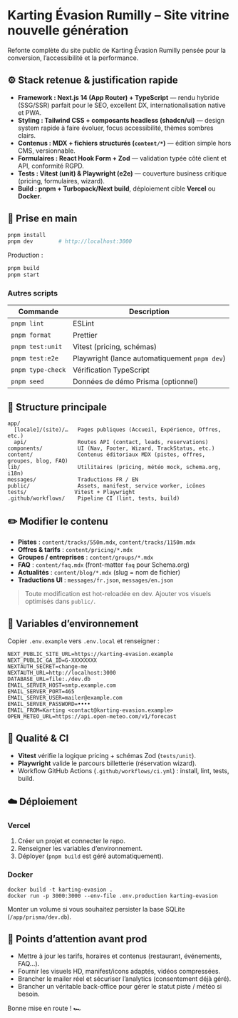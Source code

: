 # Karting Évasion Rumilly – Site vitrine nouvelle génération

Refonte complète du site public de Karting Évasion Rumilly pensée pour la conversion, l’accessibilité et la performance.

## ⚙️ Stack retenue & justification rapide
- **Framework : Next.js 14 (App Router) + TypeScript** — rendu hybride (SSG/SSR) parfait pour le SEO, excellent DX, internationalisation native et PWA.
- **Styling : Tailwind CSS + composants headless (shadcn/ui)** — design system rapide à faire évoluer, focus accessibilité, thèmes sombres clairs.
- **Contenus : MDX + fichiers structurés (`content/*`)** — édition simple hors CMS, versionnable.
- **Formulaires : React Hook Form + Zod** — validation typée côté client et API, conformité RGPD.
- **Tests : Vitest (unit) & Playwright (e2e)** — couverture business critique (pricing, formulaires, wizard).
- **Build : pnpm + Turbopack/Next build**, déploiement cible **Vercel** ou **Docker**.

## 🚀 Prise en main
```bash
pnpm install
pnpm dev        # http://localhost:3000
```

Production :
```bash
pnpm build
pnpm start
```

### Autres scripts
| Commande | Description |
| --- | --- |
| `pnpm lint` | ESLint |
| `pnpm format` | Prettier |
| `pnpm test:unit` | Vitest (pricing, schémas) |
| `pnpm test:e2e` | Playwright (lance automatiquement `pnpm dev`) |
| `pnpm type-check` | Vérification TypeScript |
| `pnpm seed` | Données de démo Prisma (optionnel) |

## 📁 Structure principale
```
app/
  [locale]/(site)/…   Pages publiques (Accueil, Expérience, Offres, etc.)
  api/                Routes API (contact, leads, reservations)
components/           UI (Nav, Footer, Wizard, TrackStatus, etc.)
content/              Contenus éditoriaux MDX (pistes, offres, groupes, blog, FAQ)
lib/                  Utilitaires (pricing, météo mock, schema.org, i18n)
messages/             Traductions FR / EN
public/               Assets, manifest, service worker, icônes
tests/               Vitest + Playwright
.github/workflows/    Pipeline CI (lint, tests, build)
```

## ✏️ Modifier le contenu
- **Pistes** : `content/tracks/550m.mdx`, `content/tracks/1150m.mdx`
- **Offres & tarifs** : `content/pricing/*.mdx`
- **Groupes / entreprises** : `content/groups/*.mdx`
- **FAQ** : `content/faq.mdx` (front-matter `faq` pour Schema.org)
- **Actualités** : `content/blog/*.mdx` (slug = nom de fichier)
- **Traductions UI** : `messages/fr.json`, `messages/en.json`

> Toute modification est hot-reloadée en dev. Ajouter vos visuels optimisés dans `public/`.

## 🔐 Variables d’environnement
Copier `.env.example` vers `.env.local` et renseigner :
```
NEXT_PUBLIC_SITE_URL=https://karting-evasion.example
NEXT_PUBLIC_GA_ID=G-XXXXXXXX
NEXTAUTH_SECRET=change-me
NEXTAUTH_URL=http://localhost:3000
DATABASE_URL=file:./dev.db
EMAIL_SERVER_HOST=smtp.example.com
EMAIL_SERVER_PORT=465
EMAIL_SERVER_USER=mailer@example.com
EMAIL_SERVER_PASSWORD=••••
EMAIL_FROM=Karting <contact@karting-evasion.example>
OPEN_METEO_URL=https://api.open-meteo.com/v1/forecast
```

## 🧪 Qualité & CI
- **Vitest** vérifie la logique pricing + schémas Zod (`tests/unit`).
- **Playwright** valide le parcours billetterie (réservation wizard).
- Workflow GitHub Actions (`.github/workflows/ci.yml`) : install, lint, tests, build.

## ☁️ Déploiement
### Vercel
1. Créer un projet et connecter le repo.
2. Renseigner les variables d’environnement.
3. Déployer (`pnpm build` est géré automatiquement).

### Docker
```
docker build -t karting-evasion .
docker run -p 3000:3000 --env-file .env.production karting-evasion
```
Monter un volume si vous souhaitez persister la base SQLite (`/app/prisma/dev.db`).

## 🧭 Points d’attention avant prod
- Mettre à jour les tarifs, horaires et contenus (restaurant, événements, FAQ…).
- Fournir les visuels HD, manifest/icons adaptés, vidéos compressées.
- Brancher le mailer réel et sécuriser l’analytics (consentement déjà géré).
- Brancher un véritable back-office pour gérer le statut piste / météo si besoin.

Bonne mise en route ! 🏎️

